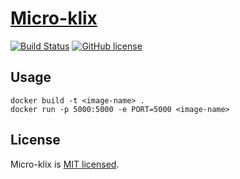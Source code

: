 # [Micro-klix](https://micro-klix.herokuapp.com)

[![Build Status](https://travis-ci.org/malcodeman/micro-klix.svg?branch=master)](https://travis-ci.org/malcodeman/micro-klix)
[![GitHub license](https://img.shields.io/badge/license-MIT-blue.svg)](https://github.com/malcodeman/micro-klix/blob/master/LICENSE)

## Usage

```
docker build -t <image-name> .
docker run -p 5000:5000 -e PORT=5000 <image-name>
```

## License

Micro-klix is [MIT licensed](./LICENSE).
